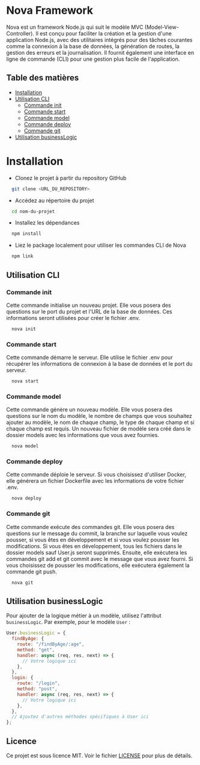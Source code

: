 # Nova Framework

Nova est un framework Node.js qui suit le modèle MVC (Model-View-Controller). Il est conçu pour faciliter la création et la gestion d'une application Node.js, avec des utilitaires intégrés pour des tâches courantes comme la connexion à la base de données, la génération de routes, la gestion des erreurs et la journalisation. Il fournit également une interface en ligne de commande (CLI) pour une gestion plus facile de l'application.

## Table des matières

- [Installation](#installation)
- [Utilisation CLI](#utilisation-cli)
  - [Commande init](#commande-init)
  - [Commande start](#commande-start)
  - [Commande model](#commande-model)
  - [Commande deploy](#commande-deploy)
  - [Commande git](#commande-git)
- [Utilisation businessLogic](#utilisation-businesslogic)

# Installation

- Clonez le projet à partir du repository GitHub

```bash
  git clone <URL_DU_REPOSITORY>
```

- Accédez au répertoire du projet

```bash
  cd nom-du-projet
```

- Installez les dépendances

```bash
  npm install
```

- Liez le package localement pour utiliser les commandes CLI de Nova

```bash
  npm link
```

## Utilisation CLI

### Commande init

Cette commande initialise un nouveau projet. Elle vous posera des questions sur le port du projet et l'URL de la base de données. Ces informations seront utilisées pour créer le fichier .env.

```bash
  nova init
```

### Commande start

Cette commande démarre le serveur. Elle utilise le fichier .env pour récupérer les informations de connexion à la base de données et le port du serveur.

```bash
  nova start
```

### Commande model

Cette commande génère un nouveau modèle. Elle vous posera des questions sur le nom du modèle, le nombre de champs que vous souhaitez ajouter au modèle, le nom de chaque champ, le type de chaque champ et si chaque champ est requis. Un nouveau fichier de modèle sera créé dans le dossier models avec les informations que vous avez fournies.

```bash
  nova model
```

### Commande deploy

Cette commande déploie le serveur. Si vous choisissez d'utiliser Docker, elle générera un fichier Dockerfile avec les informations de votre fichier .env.

```bash
  nova deploy
```

### Commande git

Cette commande exécute des commandes git. Elle vous posera des questions sur le message du commit, la branche sur laquelle vous voulez pousser, si vous êtes en développement et si vous voulez pousser les modifications. Si vous êtes en développement, tous les fichiers dans le dossier models sauf User.js seront supprimés. Ensuite, elle exécutera les commandes git add et git commit avec le message que vous avez fourni. Si vous choisissez de pousser les modifications, elle exécutera également la commande git push.

```bash
  nova git
```

## Utilisation businessLogic

Pour ajouter de la logique métier à un modèle, utilisez l'attribut `businessLogic`. Par exemple, pour le modèle `User` :

```javascript
User.businessLogic = {
  findByAge: {
    route: "/findByAge/:age",
    method: "get",
    handler: async (req, res, next) => {
      // Votre logique ici
    },
  },
  login: {
    route: "/login",
    method: "post",
    handler: async (req, res, next) => {
      // Votre logique ici
    },
  },
  // Ajoutez d'autres méthodes spécifiques à User ici
};
```

## Licence

Ce projet est sous licence MIT. Voir le fichier [LICENSE](LICENSE) pour plus de détails.
